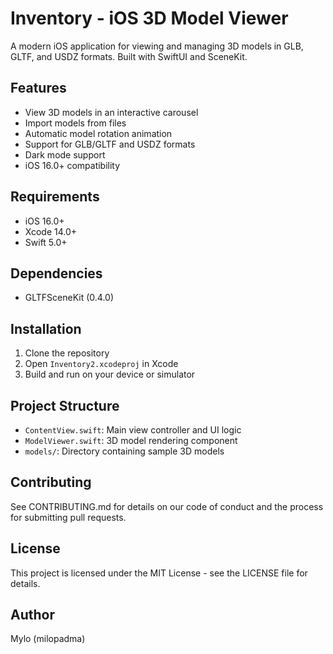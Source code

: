 # Inventory - iOS 3D Model Viewer

A modern iOS application for viewing and managing 3D models in GLB, GLTF, and USDZ formats. Built with SwiftUI and SceneKit.

## Features

- View 3D models in an interactive carousel
- Import models from files
- Automatic model rotation animation
- Support for GLB/GLTF and USDZ formats
- Dark mode support
- iOS 16.0+ compatibility

## Requirements

- iOS 16.0+
- Xcode 14.0+
- Swift 5.0+

## Dependencies

- GLTFSceneKit (0.4.0)

## Installation

1. Clone the repository
2. Open `Inventory2.xcodeproj` in Xcode
3. Build and run on your device or simulator

## Project Structure

- `ContentView.swift`: Main view controller and UI logic
- `ModelViewer.swift`: 3D model rendering component
- `models/`: Directory containing sample 3D models

## Contributing

See CONTRIBUTING.md for details on our code of conduct and the process for submitting pull requests.

## License

This project is licensed under the MIT License - see the LICENSE file for details.

## Author

Mylo (milopadma) 